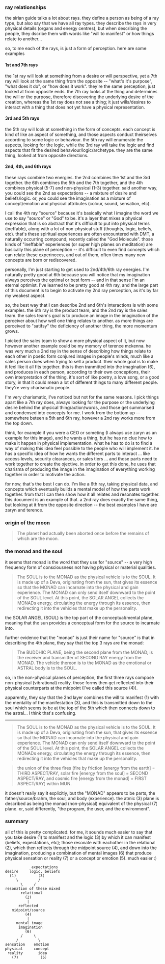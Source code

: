 
### ray relationships

the sirian guide talks a lot about rays. they define a person as being of a ray type, but also say that we have all ray types. they describe the rays in very physical details (organs and energy centres), but when describing the people, they dscribe them with words like "will to manifest" or how things relate to another...

so, to me each of the rays, is just a form of perception. here are some examples

#### 1st and 7th rays

the 1st ray will look at something from a desire or will perspective, yet a 7th ray will look at the same thing from the opposite -- "what's it's purpose", "what does it do", or "how does it work". they're the same perception, just looked at from opposite ends. the 7th ray looks at the thing and determines the will or the purpose, therefore discovering the underlying desire of the creation, whereas the 1st ray does not see a thing; it just wills/desires to interact with a thing that does not yet have a physical representation.

#### 3rd and 5th rays

the 5th ray will look at something in the form of concepts. each concept is kind of like an aspect of something, and those aspects conduct theirselves according to some logic or behaviour. the 5th ray will enumerate the aspects, looking for the logic, while the 3rd ray will take the logic and find aspects that fit the desired behaviour/logic/archetype. they are the same thing, looked at from opposite directions.

#### 2nd, 4th, and 6th rays

these rays combine two energies. the 2nd combines the 1st and the 3rd together. the 6th combines the 5th and the 7th together, and the 4th combines physical (5-7) and non-physical (1-3) together. said another way, you could see the 2nd as expectations -- a mixture of desire and beliefs/logic. or, you could see the imagination as a mixture of concept/emotion and physical attributes (colour, sound, sensation, etc).

I call the 4th ray "source" because it's basically what I imagine the word we use to say "source" or "God" to be. it's a layer that mixes a physical expression that is so abstract that it's difficult to put into physical terms (ineffable), along with a lot of non-physical stuff (thoughts, logic, beliefs, etc). that's these spiritual experiences are often encountered with DMT, a naturally occurring compound, recently called the "God Molecule". those kinds of "ineffable" experiences (or super high planes on meditation) are basically this plane of perception -- it's difficult to even find concepts which can relate these experineces, and out of them, often times many new concepts are born or rediscovered.

personally, I'm just starting to get used to 2nd/4th/6th ray energies. I'm naturally pretty good at 6th because you will notice that my imagination always perceives the optimal or best form -- and in that sense I'm an eternal optimist. I've learned to be pretty good at 4th ray, and the large part of this document is to begin to activate my 2nd ray perception, as it's by far my weakest aspect.

so, the best way that I can describe 2nd and 6th's interactions is with some examples. the 6th ray is the product team, and the 2nd ray is the sales team. the sales team's goal is to produce an image in the imagination of the perceiver about how well one thing relates to another. as more things are perceived to "satifsy" the deficiency of another thing, the more momentum grows.

I picked the sales team to show a more physical aspect of it, but now however another example could be my memory of terence mckenna. he was very much a 2nd ray in the sense of describing how things relate to each other in poetic form conjured images in people's minds, much like a sales person does when trying to sell a product. their whole goal is to make it feel like it all fits together. this is then tranmitted into the imagination (6), and produces in each person, according to their own conceptions, their own interpretation of the thing. it's sort of like poetry, a love song, or a good story, in that it could mean a lot of different things to many different people. they're very charismatic people.

I'm very charismatic, I've noticed but not for the same reasons. I pick things apart like a 7th ray does, always looking for the purpose or the underlying desire behind the physical thing/action/words, and those get summarised and condensed into concepts for me. I work from the bottom up -- somewhere beteen a 5th and 6th ray, however a 2nd ray works more from the top down.

think, for example if you were a CEO or someting (I always use zaryn as an example for this image), and he wants a thing, but he has no clue how to make it happen in physical implementation. what he has to do is to find a way of making this idea feel possible to the people who will implement it. he has a specific idea of how he wants the different parts to interact ... like access levels, security clearances, or sales tiers ... and those parts need to work together to create the ojective. in order to get this done, he uses that charisma of producing the image in the imagination of everything working together in order to motivate the action.

for now, that's the best I can do. I'm like a 6th ray, taking physical data, and concepts which eventually builds a mental model of how the parts work together. from that I can then show how it all relates and resonates together. this document is an example of that. a 2nd ray does exactly the same thing, but looking at it from the opposite direction -- the best examples I have are zaryn and terence.

### origin of the moon

> The planet had actually been aborted once before the remains of which are the moon.

### the monad and the soul

it seems that monad is the word that they use for "source" -- a very high frequency form of consciousness not having physical or material qualities.

> The SOUL is to the MONAD as the physical vehicle is to the SOUL. It is made up of a Deva, originating from the sun, that gives its essence so that the MONAD can incarnate into the physical and gain experience. The MONAD can only send itself downward to the point of the SOUL level. At this point, the SOLAR ANGEL collects the MONADs energy, circulating the energy through its essence, then redirecting it into the vehicles that make up the personality.

the SOLAR ANGEL (SOUL) is the top part of the conceptual/mental plane, meaning that the sun provides a conceptual form for the source to incarnate into.

further evidence that the "monad" is just their name for "source" is that in describing the 4th plane, they say that the top 3 rays are the monad:

> The BUDDHIC PLANE, being the second plane from the MONAD, is the receiver and transmitter of SECOND RAY energy from the MONAD. The vehicle thereon is to the MONAD as the emotional or ASTRAL body is to the SOUL.

so, in the non-physical planes of perception, the first three rays compose non-physical (vibrational) reality. those forms then get reflected into their physical counterparts at the midpoint (I've called this source (4)).

apparently, they say that the 2nd layer combines the will to manifest (1) with the mentality of the manifestation (3), and this is transmitted down to the soul which seems to be at the top of the 5th which then connects down to the astral... I think that's confusing.

---


> The SOUL is to the MONAD as the physical vehicle is to the SOUL. It is made up of a Deva, originating from the sun, that gives its essence so that the MONAD can incarnate into the physical and gain experience. The MONAD can only send itself downward to the point of the SOUL level. At this point, the SOLAR ANGEL collects the MONADs energy, circulating the energy through its essence, then redirecting it into the vehicles that make up the personality.


> the union of the three fires (fire by friction [energy from the earth] = THIRD ASPECT/RAY, solar fire [energy from the soul] = SECOND ASPECT/RAY, and cosmic fire [energy from the monad] = FIRST ASPECT/RAY) within MUN.

it doesn't really say it explicitly, but the "MONAD" appears to be  parts, the father/source/brahm, the soul, and body (experience). the atmic (3) plane is described as being the monad (non-physical) equivalent of the physical (7) plane. or, said differently, "the program, the user, and the environment".

### summary

all of this is pretty complicated. for me, it sounds much easier to say that you take desire (1) to manifest and the logic (3) by which it can manifest (beliefs, expectations, etc); those resonate with eachother in the relational (2), which then reflects through the midpoint source (4), and down into the imagination, producing a combination of mental images (6) that produce physical sensation or reality (7) or a concept or emotion (5). much easier :)

```
            expectations
desire     logic, beliefs
  (1)          (3)
     \         /
       \     /
resonation of these mixed
       relational
         (2)
          |
      reflected
   midpoint/source
         (4)
          |
     mental image
      imagination
         (6)
       /     \
     /         \
sensation    emotion
physical     concept
 reality       idea
   (7)          (5)
```


